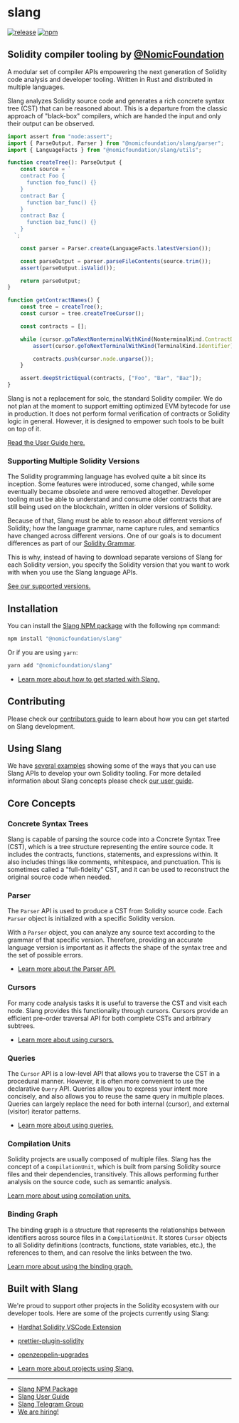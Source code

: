 # slang

<!-- _PRODUCT_README_ (keep in sync) -->

[![release](https://img.shields.io/github/v/tag/NomicFoundation/slang?label=GitHub%20Release&logo=github&sort=semver&logoColor=white)](https://github.com/NomicFoundation/slang/releases)
[![npm](https://img.shields.io/npm/v/@nomicfoundation/slang?label=NPM%20Package&logo=npm&logoColor=white)](https://www.npmjs.com/package/@nomicfoundation/slang)

<!--
  __SLANG_CARGO_PUBLISH_TEMPORARILY_DISABLED__ (keep in sync)
  [![crate](https://img.shields.io/crates/v/slang_solidity?label=Rust%20Crate&logo=rust&logoColor=white)](https://crates.io/crates/slang_solidity)
-->

## Solidity compiler tooling by [@NomicFoundation](https://github.com/NomicFoundation)

A modular set of compiler APIs empowering the next generation of Solidity code analysis and developer tooling.
Written in Rust and distributed in multiple languages.

Slang analyzes Solidity source code and generates a rich concrete syntax tree (CST) that can be reasoned about. This is a departure from the classic approach of "black-box" compilers, which are handed the input and only their output can be observed.

```ts
import assert from "node:assert";
import { ParseOutput, Parser } from "@nomicfoundation/slang/parser";
import { LanguageFacts } from "@nomicfoundation/slang/utils";

function createTree(): ParseOutput {
    const source = `
    contract Foo {
      function foo_func() {}
    }
    contract Bar {
      function bar_func() {}
    }
    contract Baz {
      function baz_func() {}
    }
  `;

    const parser = Parser.create(LanguageFacts.latestVersion());

    const parseOutput = parser.parseFileContents(source.trim());
    assert(parseOutput.isValid());

    return parseOutput;
}

function getContractNames() {
    const tree = createTree();
    const cursor = tree.createTreeCursor();

    const contracts = [];

    while (cursor.goToNextNonterminalWithKind(NonterminalKind.ContractDefinition)) {
        assert(cursor.goToNextTerminalWithKind(TerminalKind.Identifier));

        contracts.push(cursor.node.unparse());
    }

    assert.deepStrictEqual(contracts, ["Foo", "Bar", "Baz"]);
}
```

Slang is not a replacement for solc, the standard Solidity compiler. We do not plan at the moment to support emitting optimized EVM bytecode for use in production. It does not perform formal verification of contracts or Solidity logic in general. However, it is designed to empower such tools to be built on top of it.

[Read the User Guide here.](https://nomicfoundation.github.io/slang/latest/user-guide/01-introduction/)

### Supporting Multiple Solidity Versions

The Solidity programming language has evolved quite a bit since its inception. Some features were introduced, some changed, while some eventually became obsolete and were removed altogether. Developer tooling must be able to understand and consume older contracts that are still being used on the blockchain, written in older versions of Solidity.

Because of that, Slang must be able to reason about different versions of Solidity; how the language grammar, name capture rules, and semantics have changed across different versions. One of our goals is to document differences as part of our [Solidity Grammar](https://nomicfoundation.github.io/slang/latest/solidity-grammar/).

This is why, instead of having to download separate versions of Slang for each Solidity version, you specify the Solidity version that you want to work with when you use the Slang language APIs.

[See our supported versions.](https://nomicfoundation.github.io/slang/latest/solidity-grammar/supported-versions/)

## Installation

You can install the [Slang NPM package](https://www.npmjs.com/package/@nomicfoundation/slang) with the following `npm` command:

```sh
npm install "@nomicfoundation/slang"
```

Or if you are using `yarn`:

```sh
yarn add "@nomicfoundation/slang"
```

- [Learn more about how to get started with Slang.](https://nomicfoundation.github.io/slang/latest/user-guide/04-getting-started/01-installation/)

## Contributing

Please check our [contributors guide](https://github.com/NomicFoundation/slang/blob/main/CONTRIBUTING.md) to learn about how you can get started on Slang development.

## Using Slang

We have [several examples](https://nomicfoundation.github.io/slang/latest/user-guide/08-examples/) showing some of the ways that you can use Slang APIs to develop your own Solidity tooling. For more detailed information about Slang concepts please check [our user guide](https://nomicfoundation.github.io/slang/latest/user-guide/).

## Core Concepts

### Concrete Syntax Trees

Slang is capable of parsing the source code into a Concrete Syntax Tree (CST), which is a tree structure representing the entire source code. It includes the contracts, functions, statements, and expressions within. It also includes things like comments, whitespace, and punctuation. This is sometimes called a "full-fidelity" CST, and it can be used to reconstruct the original source code when needed.

### Parser

The `Parser` API is used to produce a CST from Solidity source code. Each `Parser` object is initialized with a specific Solidity version.

With a `Parser` object, you can analyze any source text according to the grammar of that specific version. Therefore, providing an accurate language version is important as it affects the shape of the syntax tree and the set of possible errors.

- [Learn more about the Parser API.](https://nomicfoundation.github.io/slang/latest/user-guide/04-getting-started/01-installation/)

### Cursors

For many code analysis tasks it is useful to traverse the CST and visit each node. Slang provides this functionality through cursors. Cursors provide an efficient pre-order traversal API for both complete CSTs and arbitrary subtrees.

- [Learn more about using cursors.](https://nomicfoundation.github.io/slang/latest/user-guide/05-syntax-trees/03-navigating-with-cursors/)

### Queries

The `Cursor` API is a low-level API that allows you to traverse the CST in a procedural manner. However, it is often more convenient to use the declarative `Query` API. Queries allow you to express your intent more concisely, and also allows you to reuse the same query in multiple places. Queries can largely replace the need for both internal (cursor), and external (visitor) iterator patterns.

- [Learn more about using queries.](https://nomicfoundation.github.io/slang/latest/user-guide/06-query-language/01-query-syntax/)

### Compilation Units

Solidity projects are usually composed of multiple files. Slang has the concept of a `CompilationUnit`, which is built from parsing Solidity source files and their dependencies, transitively. This allows performing further analysis on the source code, such as semantic analysis.

[Learn more about using compilation units.](https://nomicfoundation.github.io/slang/latest/user-guide/07-semantic-analysis/01-compilation-units/)

### Binding Graph

The binding graph is a structure that represents the relationships between identifiers across source files in a `CompilationUnit`. It stores `Cursor` objects to all Solidity definitions (contracts, functions, state variables, etc.), the references to them, and can resolve the links between the two.

[Learn more about using the binding graph.](https://nomicfoundation.github.io/slang/latest/user-guide/07-semantic-analysis/02-binding-graph/)

## Built with Slang

We're proud to support other projects in the Solidity ecosystem with our developer tools. Here are some of the projects currently using Slang:

- [Hardhat Solidity VSCode Extension](https://github.com/NomicFoundation/hardhat-vscode)
- [prettier-plugin-solidity](https://github.com/prettier-solidity/prettier-plugin-solidity/tree/v2)
- [openzeppelin-upgrades](https://github.com/OpenZeppelin/openzeppelin-upgrades)

- [Learn more about projects using Slang.](https://nomicfoundation.github.io/slang/latest/user-guide/02-powered-by-slang/)

---

- [Slang NPM Package](https://www.npmjs.com/package/@nomicfoundation/slang/)
- [Slang User Guide](https://nomicfoundation.github.io/slang/latest/user-guide/)
- [Slang Telegram Group](https://t.me/+pxApdT-Ssn5hMTFh)
- [We are hiring!](https://nomic.foundation/jobs)
